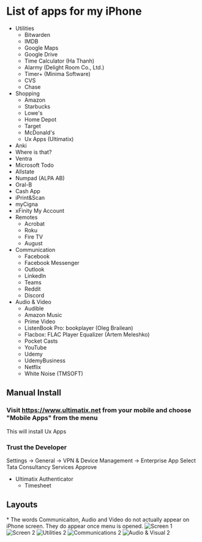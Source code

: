 # List of apps for my iPhone
* Utilities
  * Bitwarden
  * IMDB
  * Google Maps
  * Google Drive
  * Time Calculator (Ha Thanh)
  * Alarmy (Delight Room Co., Ltd.)
  * Timer+ (Minima Software)
  * CVS
  * Chase
* Shopping
  * Amazon
  * Starbucks
  * Lowe's
  * Home Depot
  * Target
  * McDonald's
  * Ux Apps (Ultimatix)
* Anki
* Where is that?
* Ventra
* Microsoft Todo
* Allstate
* Numpad (ALPA AB)
* Oral-B
* Cash App
* iPrint&Scan
* myCigna
* xFinity My Account
* Remotes
  * Acrobat
  * Roku
  * Fire TV
  * August
* Communication
  * Facebook
  * Facebook Messenger
  * Outlook
  * LinkedIn
  * Teams
  * Reddit
  * Discord
* Audio & Video
  * Audible
  * Amazon Music
  * Prime Video
  * ListenBook Pro: bookplayer (Oleg Brailean)
  * Flacbox: FLAC Player Equalizer (Artem Meleshko)
  * Pocket Casts
  * YouTube
  * Udemy
  * UdemyBusiness
  * Netflix
  * White Noise (TMSOFT)

## Manual Install
### Visit https://www.ultimatix.net from your mobile and choose "Mobile Apps" from the menu
This will install Ux Apps
### Trust the Developer
Settings -> General -> VPN & Device Management -> Enterprise App
Select Tata Consultancy Services
Approve

* Ultimatix Authenticator
  * Timesheet

## Layouts
  \* The words Communicaiton, Audio and Video do not actually appear on iPhone screen. They do appear once menu is opened.
![Screen 1](screen1.PNG)
![Screen 2](screen2.PNG)
![Utilities 2](utilities2.PNG)
![Communications 2](communication2.PNG)
![Audio & Visual 2](audioAndVideo2.PNG)